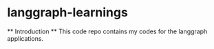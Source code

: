 # langgraph-learnings

** Introduction **
This code repo contains my codes for the langgraph applications.